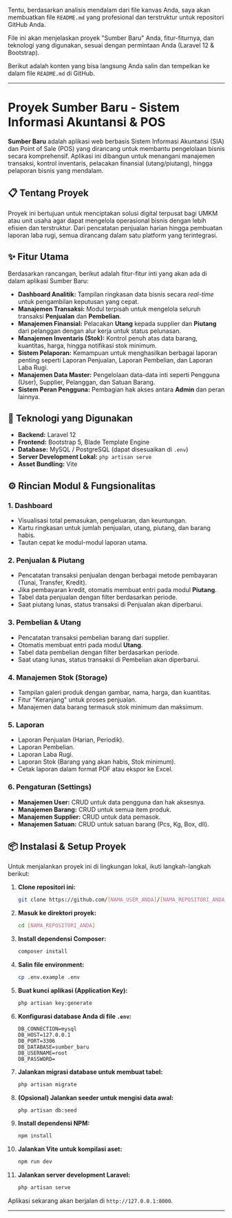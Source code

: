 Tentu, berdasarkan analisis mendalam dari file kanvas Anda, saya akan membuatkan file `README.md` yang profesional dan terstruktur untuk repositori GitHub Anda.

File ini akan menjelaskan proyek "Sumber Baru" Anda, fitur-fiturnya, dan teknologi yang digunakan, sesuai dengan permintaan Anda (Laravel 12 & Bootstrap).

Berikut adalah konten yang bisa langsung Anda salin dan tempelkan ke dalam file `README.md` di GitHub.

-----

# Proyek Sumber Baru - Sistem Informasi Akuntansi & POS

**Sumber Baru** adalah aplikasi web berbasis Sistem Informasi Akuntansi (SIA) dan Point of Sale (POS) yang dirancang untuk membantu pengelolaan bisnis secara komprehensif. Aplikasi ini dibangun untuk menangani manajemen transaksi, kontrol inventaris, pelacakan finansial (utang/piutang), hingga pelaporan bisnis yang mendalam.

## 📋 Tentang Proyek

Proyek ini bertujuan untuk menciptakan solusi digital terpusat bagi UMKM atau unit usaha agar dapat mengelola operasional bisnis dengan lebih efisien dan terstruktur. Dari pencatatan penjualan harian hingga pembuatan laporan laba rugi, semua dirancang dalam satu platform yang terintegrasi.

## ✨ Fitur Utama

Berdasarkan rancangan, berikut adalah fitur-fitur inti yang akan ada di dalam aplikasi Sumber Baru:

  * **Dashboard Analitik:** Tampilan ringkasan data bisnis secara *real-time* untuk pengambilan keputusan yang cepat.
  * **Manajemen Transaksi:** Modul terpisah untuk mengelola seluruh transaksi **Penjualan** dan **Pembelian**.
  * **Manajemen Finansial:** Pelacakan **Utang** kepada supplier dan **Piutang** dari pelanggan dengan alur kerja untuk status pelunasan.
  * **Manajemen Inventaris (Stok):** Kontrol penuh atas data barang, kuantitas, harga, hingga notifikasi stok minimum.
  * **Sistem Pelaporan:** Kemampuan untuk menghasilkan berbagai laporan penting seperti Laporan Penjualan, Laporan Pembelian, dan Laporan Laba Rugi.
  * **Manajemen Data Master:** Pengelolaan data-data inti seperti Pengguna (User), Supplier, Pelanggan, dan Satuan Barang.
  * **Sistem Peran Pengguna:** Pembagian hak akses antara **Admin** dan peran lainnya.

## 🚀 Teknologi yang Digunakan

  * **Backend:** Laravel 12
  * **Frontend:** Bootstrap 5, Blade Template Engine
  * **Database:** MySQL / PostgreSQL (dapat disesuaikan di `.env`)
  * **Server Development Lokal:** `php artisan serve`
  * **Asset Bundling:** Vite

## ⚙️ Rincian Modul & Fungsionalitas

### 1\. Dashboard

  - Visualisasi total pemasukan, pengeluaran, dan keuntungan.
  - Kartu ringkasan untuk jumlah penjualan, utang, piutang, dan barang habis.
  - Tautan cepat ke modul-modul laporan utama.

### 2\. Penjualan & Piutang

  - Pencatatan transaksi penjualan dengan berbagai metode pembayaran (Tunai, Transfer, Kredit).
  - Jika pembayaran kredit, otomatis membuat entri pada modul **Piutang**.
  - Tabel data penjualan dengan filter berdasarkan periode.
  - Saat piutang lunas, status transaksi di Penjualan akan diperbarui.

### 3\. Pembelian & Utang

  - Pencatatan transaksi pembelian barang dari supplier.
  - Otomatis membuat entri pada modul **Utang**.
  - Tabel data pembelian dengan filter berdasarkan periode.
  - Saat utang lunas, status transaksi di Pembelian akan diperbarui.

### 4\. Manajemen Stok (Storage)

  - Tampilan galeri produk dengan gambar, nama, harga, dan kuantitas.
  - Fitur "Keranjang" untuk proses penjualan.
  - Manajemen data barang termasuk stok minimum dan maksimum.

### 5\. Laporan

  - Laporan Penjualan (Harian, Periodik).
  - Laporan Pembelian.
  - Laporan Laba Rugi.
  - Laporan Stok (Barang yang akan habis, Stok minimum).
  - Cetak laporan dalam format PDF atau ekspor ke Excel.

### 6\. Pengaturan (Settings)

  - **Manajemen User:** CRUD untuk data pengguna dan hak aksesnya.
  - **Manajemen Barang:** CRUD untuk semua item produk.
  - **Manajemen Supplier:** CRUD untuk data pemasok.
  - **Manajemen Satuan:** CRUD untuk satuan barang (Pcs, Kg, Box, dll).

## 📦 Instalasi & Setup Proyek

Untuk menjalankan proyek ini di lingkungan lokal, ikuti langkah-langkah berikut:

1.  **Clone repositori ini:**

    ```bash
    git clone https://github.com/[NAMA_USER_ANDA]/[NAMA_REPOSITORI_ANDA].git
    ```

2.  **Masuk ke direktori proyek:**

    ```bash
    cd [NAMA_REPOSITORI_ANDA]
    ```

3.  **Install dependensi Composer:**

    ```bash
    composer install
    ```

4.  **Salin file environment:**

    ```bash
    cp .env.example .env
    ```

5.  **Buat kunci aplikasi (Application Key):**

    ```bash
    php artisan key:generate
    ```

6.  **Konfigurasi database Anda di file `.env`:**

    ```
    DB_CONNECTION=mysql
    DB_HOST=127.0.0.1
    DB_PORT=3306
    DB_DATABASE=sumber_baru
    DB_USERNAME=root
    DB_PASSWORD=
    ```

7.  **Jalankan migrasi database untuk membuat tabel:**

    ```bash
    php artisan migrate
    ```

8.  **(Opsional) Jalankan seeder untuk mengisi data awal:**

    ```bash
    php artisan db:seed
    ```

9.  **Install dependensi NPM:**

    ```bash
    npm install
    ```

10. **Jalankan Vite untuk kompilasi aset:**

    ```bash
    npm run dev
    ```

11. **Jalankan server development Laravel:**

    ```bash
    php artisan serve
    ```

Aplikasi sekarang akan berjalan di `http://127.0.0.1:8000`.

-----
